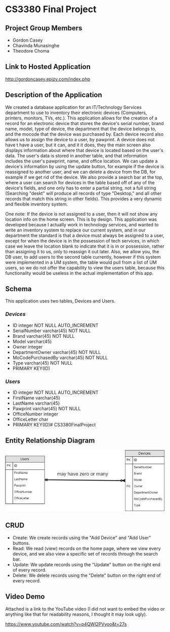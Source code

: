 # **CS3380 Final Project**

## **Project Group Members**
* Gordon Casey
* Chavinda Munasinghe
* Theodore Choma

## **Link to Hosted Application**
http://gordoncasey.epizy.com/index.php

## **Description of the Application**

We created a database application for an IT/Technology Services department to use to inventory their electronic devices (Computers, printers, monitors, TVs, etc.). This application allows for the creation of a record for an electronic device that stores the device's serial number, brand name, model, type of device, the department that the device belongs to, and the mocode that the device was purchased by. Each device record also allows us to assign the device to a user, by pawprint. A device does not have t have a user, but it can, and it it does, they the main screen also displays information about where that device is located based on the user's data. The user's data is stored in another table, and that information includes the user's pawprint, name, and office location. We can update a device's information by using the update button, for example if the device is reassigned to another user, and we can delete a device from the DB, for example if we get rid of the device. We also provide a search bar at the top, where a user can search for devices in the table based off of any of the device's fields, and one only has to enter a partial string, not a full string (Searching "deskt" will produce all records of type "Desktop," and all other records that match this string in other fields). This provides a very dynamic and flexible inventory system.

One note: If the device is not assigned to a user, then it will not show any location info on the home screen. This is by design. This application was developed because I actually work in technology services, and wanted to write an inventory system to replace our current system, and in our department the standard is that a device must always be assigned to a user, except for when the device is in the possession of tech services, in which case we leave the location blank to indicate that it is in or possession, rather than assigning it to us, only to reassign it out later. Also, we allow you, the DB user, to add users to the second table currently, however if this system were implemented in a UM system, the table would pull from a list of UM users, so we do not offer the capability to view the users table, because this functionality would be useless in the actual implementation of this app.

## **Schema**
This application uses two tables, Devices and Users.

### _Devices_

* ID integer NOT NULL AUTO_INCREMENT
* SerialNumber varchar(45) NOT NULL
* Brand varchar(45) NOT NULL
* Model varchar(45)
* Owner integer
* DepartmentOwner varchar(45) NOT NULL
* MoCodePurchasedBy varchar(45) NOT NULL
* Type varchar(45) NOT NULL
* PRIMARY KEY(ID)

### _Users_

* ID integer NOT NULL AUTO_INCREMENT
* FirstName varchar(45)
* LastName varchar(45)
* Pawprint varchar(45) NOT NULL
* OfficeNumber integer
* OfficeLetter char
* PRIMARY KEY(ID)# CS3380FinalProject

## Entity Relationship Diagram
![](https://github.com/Gordon-Casey/CS3380FinalProject/blob/master/CS3380%20Final%20Project%20ERD.png)


## CRUD

* Create: We create records using the "Add Device" and "Add User" buttons.
* Read: We read (view) records on the home page, where we view every device, and we also view a specific set of records through the search bar.
* Update: We update records using the "Update" button on the right end of every record.
* Delete: We delete records using the "Delete" button on the right end of every record.

## Video Demo

Attached is a link to the YouTube video (I did not want to embed the video or anything like that for readability reasons, I thought it may look ugly).

https://www.youtube.com/watch?v=p4QWI2PVyoo&t=27s



